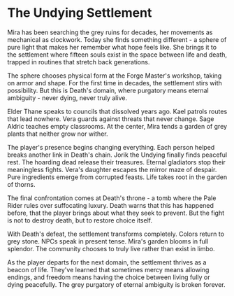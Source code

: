 # The Undying Settlement

Mira has been searching the grey ruins for decades, her movements as mechanical as clockwork. Today she finds something different - a sphere of pure light that makes her remember what hope feels like. She brings it to the settlement where fifteen souls exist in the space between life and death, trapped in routines that stretch back generations.

The sphere chooses physical form at the Forge Master's workshop, taking on armor and shape. For the first time in decades, the settlement stirs with possibility. But this is Death's domain, where purgatory means eternal ambiguity - never dying, never truly alive.

Elder Thane speaks to councils that dissolved years ago. Kael patrols routes that lead nowhere. Vera guards against threats that never change. Sage Aldric teaches empty classrooms. At the center, Mira tends a garden of grey plants that neither grow nor wither.

The player's presence begins changing everything. Each person helped breaks another link in Death's chain. Jorik the Undying finally finds peaceful rest. The hoarding dead release their treasures. Eternal gladiators stop their meaningless fights. Vera's daughter escapes the mirror maze of despair. Pure ingredients emerge from corrupted feasts. Life takes root in the garden of thorns.

The final confrontation comes at Death's throne - a tomb where the Pale Rider rules over suffocating luxury. Death warns that this has happened before, that the player brings about what they seek to prevent. But the fight is not to destroy death, but to restore choice itself.

With Death's defeat, the settlement transforms completely. Colors return to grey stone. NPCs speak in present tense. Mira's garden blooms in full splendor. The community chooses to truly live rather than exist in limbo.

As the player departs for the next domain, the settlement thrives as a beacon of life. They've learned that sometimes mercy means allowing endings, and freedom means having the choice between living fully or dying peacefully. The grey purgatory of eternal ambiguity is broken forever.